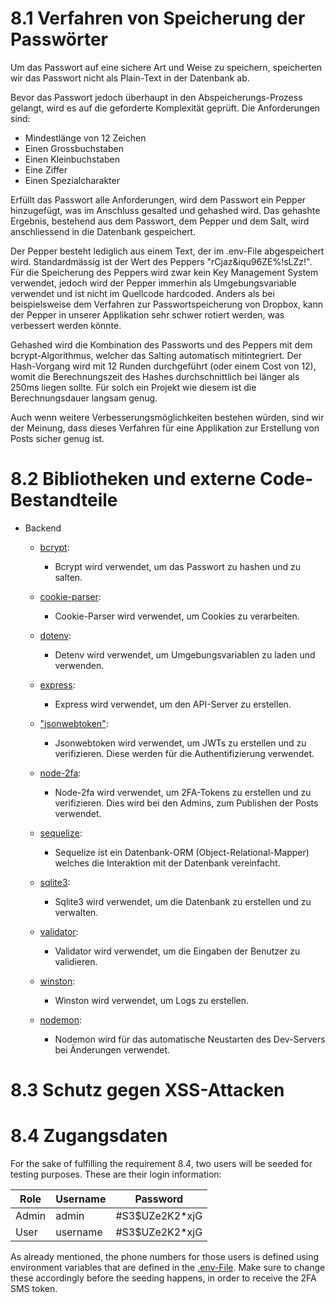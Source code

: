 # 8.1 Verfahren von Speicherung der Passwörter

Um das Passwort auf eine sichere Art und Weise zu speichern, speicherten wir das Passwort nicht als Plain-Text in der Datenbank ab.

Bevor das Passwort jedoch überhaupt in den Abspeicherungs-Prozess gelangt, wird es auf die geforderte Komplexität geprüft. Die Anforderungen sind:

- Mindestlänge von 12 Zeichen
- Einen Grossbuchstaben
- Einen Kleinbuchstaben
- Eine Ziffer
- Einen Spezialcharakter

Erfüllt das Passwort alle Anforderungen, wird dem Passwort ein Pepper hinzugefügt, was im Anschluss gesalted und gehashed wird. Das gehashte Ergebnis, bestehend aus dem Passwort, dem Pepper und dem Salt, wird anschliessend in die Datenbank gespeichert.

Der Pepper besteht lediglich aus einem Text, der im .env-File abgespeichert wird. Standardmässig ist der Wert des Peppers "rCjaz&iqu96ZE%!sLZz!". Für die Speicherung des Peppers wird zwar kein Key Management System verwendet, jedoch wird der Pepper immerhin als Umgebungsvariable verwendet und ist nicht im Quellcode hardcoded. Anders als bei beispielsweise dem Verfahren zur Passwortspeicherung von Dropbox, kann der Pepper in unserer Applikation sehr schwer rotiert werden, was verbessert werden könnte.

Gehashed wird die Kombination des Passworts und des Peppers mit dem bcrypt-Algorithmus, welcher das Salting automatisch mitintegriert. Der Hash-Vorgang wird mit 12 Runden durchgeführt (oder einem Cost von 12), womit die Berechnungszeit des Hashes durchschnittlich bei länger als 250ms liegen sollte. Für solch ein Projekt wie diesem ist die Berechnungsdauer langsam genug.

Auch wenn weitere Verbesserungsmöglichkeiten bestehen würden, sind wir der Meinung, dass dieses Verfahren für eine Applikation zur Erstellung von Posts sicher genug ist.

# 8.2 Bibliotheken und externe Code-Bestandteile
- Backend
    - [bcrypt](https://www.npmjs.com/package/bcrypt): 
        - Bcrypt wird verwendet, um das Passwort zu hashen und zu salten.

    - [cookie-parser](https://www.npmjs.com/package/cookie-parser): 
        - Cookie-Parser wird verwendet, um Cookies zu verarbeiten.

    - [dotenv](https://www.npmjs.com/package/dotenv): 
        - Detenv wird verwendet, um Umgebungsvariablen zu laden und verwenden.

    - [express](https://www.npmjs.com/package/express): 
        - Express wird verwendet, um den API-Server zu erstellen.

    - ["jsonwebtoken"](https://www.npmjs.com/package/jsonwebtoken): 
        - Jsonwebtoken wird verwendet, um JWTs zu erstellen und zu verifizieren. Diese werden für die Authentifizierung verwendet.

    - [node-2fa](https://www.npmjs.com/package/node-2fa): 
        - Node-2fa wird verwendet, um 2FA-Tokens zu erstellen und zu verifizieren. Dies wird bei den Admins, zum Publishen der Posts verwendet.

    - [sequelize](https://www.npmjs.com/package/sequelize): 
        - Sequelize ist ein Datenbank-ORM (Object-Relational-Mapper) welches die Interaktion mit der Datenbank vereinfacht.

    - [sqlite3](https://www.npmjs.com/package/sqlite3): 
        - Sqlite3 wird verwendet, um die Datenbank zu erstellen und zu verwalten.

    - [validator](https://www.npmjs.com/package/validator): 
        - Validator wird verwendet, um die Eingaben der Benutzer zu validieren. 

    - [winston](https://www.npmjs.com/package/winston): 
        - Winston wird verwendet, um Logs zu erstellen.

    - [nodemon](https://www.npmjs.com/package/nodemon):
        - Nodemon wird für das automatische Neustarten des Dev-Servers bei Änderungen verwendet.

# 8.3 Schutz gegen XSS-Attacken
    
# 8.4 Zugangsdaten

For the sake of fulfilling the requirement 8.4, two users will be seeded for testing purposes. These are their login information:

| Role  | Username | Password        |
| ----- | -------- | --------------- |
| Admin | admin    | \#S3$UZe2K2*xjG |
| User  | username | \#S3$UZe2K2*xjG |

As already mentioned, the phone numbers for those users is defined using environment variables that are defined in the [.env-File](./source/server/.env). Make sure to change these accordingly before the seeding happens, in order to receive the 2FA SMS token.
